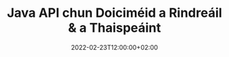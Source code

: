 ---
############################# Static ############################
layout: "product"
date: 2022-02-23T12:00:00+02:00
draft: false

lang: ga
product: "Viewer"
product_tag: "viewer"
platform: "Java"
platform_tag: "java"

############################# Head ############################
head_title: "Java Document Viewer API le haghaidh PDF Word Excel Íomhánna HTML & Ríomhphost"
head_description: "Breathnóir doiciméad Java & API rindreála comhaid. Cuir breathnóir PDF, breathnóir Word, breathnóir Excel, Breathnóir Íomhá, Breathnóir HTML, Breathnóir Ríomhphoist in feidhmchláir Java."

############################# Header ############################
title: "Java API chun Doiciméid a Rindreáil & a Thaispeáint"
description: "Leabharlann Amharclainne Doiciméad chun Feidhmchláir Java a Fhorbairt a Dhéantar, a Fheicfidh agus a Ionramhálann, Doiciméid Ilfhormáide a thacaíonn le 170+ Formáid Chomhaid."
button:
    enable: true
    icon: "fas fa-arrow-down"
    label: "Download Free Trial"
    link: "https://downloads.groupdocs.com/viewer/java"

############################# SubMenu ############################
submenu:
    enable: true
    
    left:
        img_alt: "GroupDocs.Viewer for Java"
        image: "https://www.groupdocs.cloud/templates/groupdocs/images/product-logos/groupdocs-viewer-java.png"
        product: "GroupDocs.Viewer"
        platform: "Java"

    middle:
        button:
            # button loop
            - link: "#overview"
              text: "Forbhreathnú"

            # button loop
            - link: "#features"
              text: "Gnéithe"

            # button loop
            - link: "#support"
              text: "Tacaíocht"

            # button loop
            - link: "https://products.groupdocs.app/viewer/total"
              text: "Taispeántas beo"

            # button loop
            - link: "https://purchase.groupdocs.com/pricing/viewer/java"
              text: "Praghsáil"

    right:
        link_download: "https://releases.groupdocs.com/viewer/java/"
        link_learn: "https://docs.groupdocs.com/viewer/java/"
        link_buy: "https://purchase.groupdocs.com"

############################# Overview ############################
overview:
    enable: true
    content: |
      Comhcheanglaíonn GroupDocs.Viewer do Java sraith chumhachtach de APIs breathnóir doiciméad chun íomhánna agus formáidí doiciméad a thaispeáint i d’fheidhmchláir Java gan gá le bogearraí breise a shuiteáil. Déanann sé na doiciméid a rasterizes ó dhúchas agus athraíonn sé ina SVG + HTML + CSS iad chun cáilíocht féachana doiciméad a fheabhsú agus aschur fíor-théacs, ardchreidimh a sheachadadh. Ag baint úsáide as an API rindreála doiciméad - féach go tapa ar PDF, HTML, XML, Microsoft Office Word, bileoga oibre Excel, cur i láthair PowerPoint, ríomhphoist Outlook, léaráidí Visio, Tionscadal, meiteashonraí, íomhánna agus formáidí comhaid éagsúla eile gan stró agus níos lú guaiseacha ríomhchláraithe. Is féidir leis comhaid atá cosanta ag pasfhocal a thaispeáint freisin agus cead a thabhairt ionadaíocht doiciméad a fháil mar HTML, íomhá nó foirm PDF tar éis an rindreála. Tá ár leabharlann breathnóir comhad inoiriúnaithe go leor, toisc go gceadaíonn sé duit an doiciméad iomlán a thaispeáint, nó é a sholáthar go páirteach chun an próiseas a bhrostú. Trí GroupDocs.Viewer le haghaidh Java API, is féidir leat leathanaigh a fheiceáil, raon cille ar leith i scarbhileog nó fiú ciseal doiciméad aonair a sholáthar i bhformáidí, mar shampla, PDF agus CAD.  

      Ligeann GroupDocs.Viewer le haghaidh Java API duit doiciméid a sholáthar le/gan nóta nó tuairimí le haghaidh formáidí comhaid tacaithe. Cuireann sé ar do chumas freisin eolairí cló saincheaptha a chur leis agus faisnéis bhunúsach doiciméid a bhaint as mar FileType, Extension, Name, PageCount, etc.  

      Tá GroupDocs.Viewer do Java comhoiriúnach le gach leagan de Java agus tacaíonn sé le córais oibriúcháin mhóréilimh (Windows, Linux, macOS) atá in ann am rite Java a rith.
    tabs:
      enable: true
      
      ## TAB ONE ##
      tab_one:
        description: |
          Seo a leanas forbhreathnú ar GroupDocs.Viewer do Java:
      
        right:
          enable: true
          icon: "fab fa-html5"
          title: "Forbhreathnú"
          content: |
            * Taispeáin 170+ Cineálacha Doiciméad 
            * Faigh HTML, Íomhá, Leagan PDF 
            * Rothlaigh & Athordú 
            * Cuir Comhartha Uisce i bhfeidhm 
            * Taisce le haghaidh Próiseas Fast 
            * Cuir Clónna Saincheaptha leis 
            * Cuir Caighdeáin Ionchódaithe i bhfeidhm 
            * Láimhseálaí Sonraí Ionchur Saincheaptha 
            * Rindreáil le hAthruithe Rianta 
            * Rindreáil mar HTML Sofhreagrach 
            * Rindreáil PDF & CAD Sraitheanna 
            * Rindreáil Comhaid Chosanta 
      
      ## TAB TWO ##
      tab_two:
        description: |
          Tacaíonn GroupDocs.Viewer do Java le gach formáid comhaid doiciméad a bhfuil an-tóir orthu lena n-áirítear: Microsoft Office, íomhánna, léaráidí agus go leor eile.

        left:
          enable: true
          table:
            # table loop
            - title: "Microsoft Office"
              content: |
                * **Word:** DOC, DOCX, DOCM, DOT, DOTX, DOTM, RTF, TXT
                * **Excel:** XLS, XLSX, XLSM, XLSB, XLTM, XLT, XLTM, XLTX, XLAM, SXC, SpreadsheetML
                * **PowerPoint:** PPT, PPTX, PPS, PPSX, PPSM, POT, POTM, POTX, PPTM
                * **Visio:** VSD, VDX, VSS, VSSX, VSX, VST, VSTX, VTX, VSDX, VDW, VSTM, VSSM, VSDM
                * **Project:** MPP, MPT, MPX
                * **Outlook:** MSG, EML, EMLX, PST, OST
                * **OneNote:** ONE

            # table loop
            - title: "Formáidí Eile"
              content: |
                * **Comhaid Leagan Amach Leathanach:** PDF, TEX, XPS, OXPS
                * **OpenDocument:** ODT, OTT, ODS, ODP, OTP, OTS, ODG, OTG, FODP, FODG
                * **Luachanna Deighilte Teorainneacha:** CSV, TSV
                * **Gréasán:** HTML, MHT, MHTML
                * **Metafile:** WMF, EMF, CGM, EMZ, WMZ
                * **PostScript:** PS, EPS
                * **Cartlanna:** ZIP, TAR, BZ2, GZ, RAR, RAR5
                * **Éagsúla:** OBJ, EPUB, MOBI, DjVu, XML, VCF, VCARD, NUMBERS, NSF

        right:
          enable: true
          table:
            # table loop
            - title: "Íomhánna, Grafaic & Léaráidí"
              content: |
                * **Íomhánna:** BMP, GIF, JPG, PNG, TIFF, WebP, DNG, DIB
                * **Deilbhín Windows:** ICO
                * **Grafaicí veicteoir Inscálaithe:** SVG, CDR, CMX, IGS, SVGZ
                * **Jpeg2000:** JP2, J2C, J2K, JPC, JPF, JPX, JPM
                * **Adobe photoshop:** PSD, PSB
                * **Teanga Ordú Printéir:** PCL
                * **Steirió Litagrafaíocht (Priontáil 3D):** STL
                * **Bunranganna Tionscail:** IFC
                * **Íomháú Leighis:** DICOM
                * **Doiciméid Bhreacaire:** PLT, HPG
                * **Autodesk Dearadh Formáidí Gréasáin:** DWF, DWG
                * **Líníocht AutoCAD:** DWT, IFC, STL, CF2
                * **DGN bunaithe ar ISFF (V7):** DGN

            # table loop
            - title: "Formáidí Teangacha Cláir"
              content: |
                * **C/C++/C# Comhaid:** C, CC, C# , CPP, CXX, CS, H, HH, M, MM
                * **Comhaid Java/JavaScript:** JAVA, JS, JSON, PROPERTIES
                * **Éagsúla:** VB, PHP, SQL, PL, PY, PV, RB, RST, SASS, SCALA, SCM, SCRIPT, AS, AS3, ASM, BAT, CMAKE, CSS, DIFF, ERB, GROOVY, HAML, LESS, LOG, M, MAKE, MD, ML, MM, SH, SML, VIM, YAML

      ## TAB THREE ##
      tab_three:
        description: |
          Tacaíonn GroupDocs.Viewer le haghaidh Java le Córais Oibriúcháin, Creataí & Bainisteoirí Pacáiste:
        
        left:
          enable: true
          table:
            # table loop
            - icon: "fab fa-windows"
              title: "Córais oibriúcháin"
              content: |
                * Microsoft Windows Server 2003 agus níos déanaí 
                * Microsoft Windows XP agus níos déanaí 
                * Microsoft Windows 10 agus 11 
                * Linux (Ubuntu, OpenSUSE, CentOS agus eile) 
                * Mac OS X 

            # table loop
            - icon: "fas fa-code"
              title: "Creataí Tacaithe"
              content: |
                * J2SE 8.0 (1.8) nó níos airde (mar shampla Java 17) 

        right:
          enable: true
          table:
            # table loop
            - icon: "fas fa-cogs"
              title: "Timpeallachtaí Forbartha"
              content: |
                * NetBeans
                * IntelliJ IDEA
                * Eclipse

            # table loop
            - icon: "fas fa-tools"
              title: "Tógáil Uirlis Uathoibrithe"
              content: |
                * Maven
                * Gradle

############################# Features ############################
features:
    enable: true
    title: "GroupDocs.Viewer le haghaidh Gnéithe Java"

    feature:
      # feature loop
      - icon: "fas fa-copy"
        content: "Amharcóir le haghaidh HTML, PDF, Íomhánna, Word, Excel & Formáidí Doiciméad eile"

      # feature loop
      - icon: "fas fa-eye"
        content: "Rindreáil comhaid Líníochtaí AutoCAD (DWG) go formáid SVG"

      # feature loop
      - icon: "fas fa-bolt"
        content: "Coigeartaigh Dath Cúlra an Chomhaid Thiontaithe"
      
      # feature loop
      - icon: "fas fa-file-powerpoint"
        content: "Rasterize agus Tiontaigh Doiciméid go SVG, HTML & CSS"

      # feature loop
      - icon: "fas fa-code"
        content: "Faigh HTML, Íomhá nó PDF Léiriú Doiciméid trí Rindreáil"

      # feature loop
      - icon: "fas fa-cloud"
        content: "Leaganacha Taisce de Dhoiciméid chun Am Luchtaithe a Dhéanamh Níos Tapúla"

      # feature loop
      - icon: "fas fa-remove-format"
        content: "Cumraigh Comhadlanna Cló Chustaim"

      # feature loop
      - icon: "fas fa-comment-slash"
        content: "Caighdeáin Ionchódaithe a chur i bhFeidhm ar Dhoiciméid Word, Excel agus Ríomhphost"

      # feature loop
      - icon: "fas fa-location-arrow"
        content: "Rindreáil Doiciméid go cianda ag FTP nó Cloud Storage"

      # feature loop
      - icon: "fas fa-border-all"
        content: "Bain nó Coinnigh Anótálacha & Tuairimí agus tú á Rindreáil"

      # feature loop
      - icon: "fas fa-wrench"
        content: "Rindreáil Leathanaigh Doiciméad mar Leathanaigh HTML ar Leith"

      # feature loop
      - icon: "fas fa-columns"
        content: "Rindreáil Sleamhnáin agus Leathanaigh Hidden & Cuir Athordú Leathanaigh i bhFeidhm ar Dhoiciméad Rindreáilte"

      # feature loop
      - icon: "fas fa-file-word"
        content: "Rindreáil Réimse Leathanaigh, Leathanaigh Sonracha nó Gach Leathanach go HTML"

      # feature loop
      - icon: "fas fa-envelope"
        content: "Rindreáil nó folaigh tuairimí doiciméad"

      # feature loop
      - icon: "fas fa-print"
        content: "Cruthaigh HTML Sofhreagrach do Roinnt Formáidí Doiciméad trí Rindreáil"

      # feature loop
      - icon: "fas fa-file-archive"
        content: "Laghdaigh Méid Comhaid Chomhaid Chomhaid an HTML Rindreáilte trí Clónna a eisiamh"

      # feature loop
      - icon: "fas fa-lock"
        content: "Bain Tráchtanna, Spásanna Bána Breise srl, chun Aschur HTML & CSS a Mhionlaghdú"

      # feature loop
      - icon: "fas fa-file-code"
        content: "Úsáid Comhordanáidí an Doiciméid Fhoinse chun an Téacs atá Áirithe a Léigh"
      
      # feature loop
      - icon: "fas fa-fill-drip"
        content: "Taispeáin / Folaigh Teorainn na gCeall i mBileoga Excel den Aschur Rindreáilte"

      # feature loop
      - icon: "fas fa-file-excel"
        content: "Rindreáil Líon Sonrach Sraitheanna de Gach Leathanach i mBileog Excel"

      # feature loop
      - icon: "fas fa-heading"
        content: "Samhail Rindreála agus gach Leagan amach Neamhfholamh nó Leagan Amach ar Leith de Chomhad CAD"

      # feature loop
      - icon: "fas fa-project-diagram"
        content: "Rindreáil na Míreanna i gComhaid Sonraí Outlook (OST/PST) mar PDF"

      # feature loop
      - icon: "fas fa-cube"
        content: "Rindreáil Tíleanna nó Rindreáil trí Chomhordanáidí Doiciméid CAD mar Íomhá, HTML nó PDF"

      # feature loop
      - icon: "fab fa-uncharted"
        content: "Socraigh srianta priontála agus tú ag rindreáil go PDF"

    more_feature:
      # more_feature_loop
      - title: "API Éifeachtach & Iontaofa chun Doiciméid a Amharc"
        content: |
          Is féidir GroupDocs.Viewer le haghaidh Java API a úsáid chun doiciméid de níos mó ná 150 formáid comhaid éagsúla a fheiceáil, a sholáthar agus a thaispeáint. Déantar é go hiontaofa agus go héifeachtach agus an t-ábhar chomh maith le struchtúr an doiciméid a choinneáil slán. Taispeánann an sampla seo a leanas an leibhéal éascaíochta a dhéanann GroupDocs.Viewer do Java API comhad DOCX mar chomhad íomhá ag baint úsáide as Java:

          ```java
          // Initialize Viewer
          Viewer viewer = new Viewer("invoice.docx");
          // Create view options
          PdfViewOptions viewOptions = new PdfViewOptions();
          // Convert file to PDF and check the output in the current directory
          viewer.view(viewOptions);
          ```
      # more_feature_loop
      - title: "Déan Claochlú agus Doiciméid á Rindreáil"
        content: "Cuireann GroupDocs.Viewer le haghaidh Java API roghanna claochlaithe éagsúla ar fáil duit le cur i bhfeidhm ar an doiciméad rindreáilte le haghaidh amhairc agus taispeántais níos saincheaptha. Is féidir leat leathanaigh a rothlú tríd an uillinn a sholáthar. Is féidir leat an t-ordú de na leathanaigh rindreáilte. Cuir téacs sonrach i bhfeidhm mar chomhartha uisce ar leathanaigh nó íomhánna rindreáilte. Trí GroupDocs.Viewer do Java API, tá an cumas agat freisin clónna saincheaptha a chur leis an doiciméad atá á rindreáil."

      # more_feature_loop
      - title: "Ag obair le Ceangaltáin Ríomhphoist"
        content: "Ligeann GroupDocs.Viewer do Java API duit ceangaltán ar leith nó gach ceangaltán de ríomhphost a fháil. Nuair a gheobhaidh tú na ceangaltáin ríomhphoist riachtanacha, is féidir leat na comhaid seo a chur in oiriúint d'íomhánna nó HTML."

############################# Support ############################
support:
    enable: true

############################# Solutions ##########################
solutions:
    enable: true
    title: "Tairgeann GroupDocs.Viewer API chun breathnú ar dhoiciméid do thimpeallachtaí forbartha eile a bhfuil tóir orthu"

    solution:
        # solution loop
        - img_alt: "GroupDocs.Viewer for .NET"
          image: "https://www.groupdocs.cloud/templates/groupdocs/images/product-logos/groupdocs-viewer-net.png"
          product: "GroupDocs.Viewer"
          platform: ".NET"
          link: "/viewer/net/"

############################# Back to top ##########################
back_to_top:
  enable: true
---